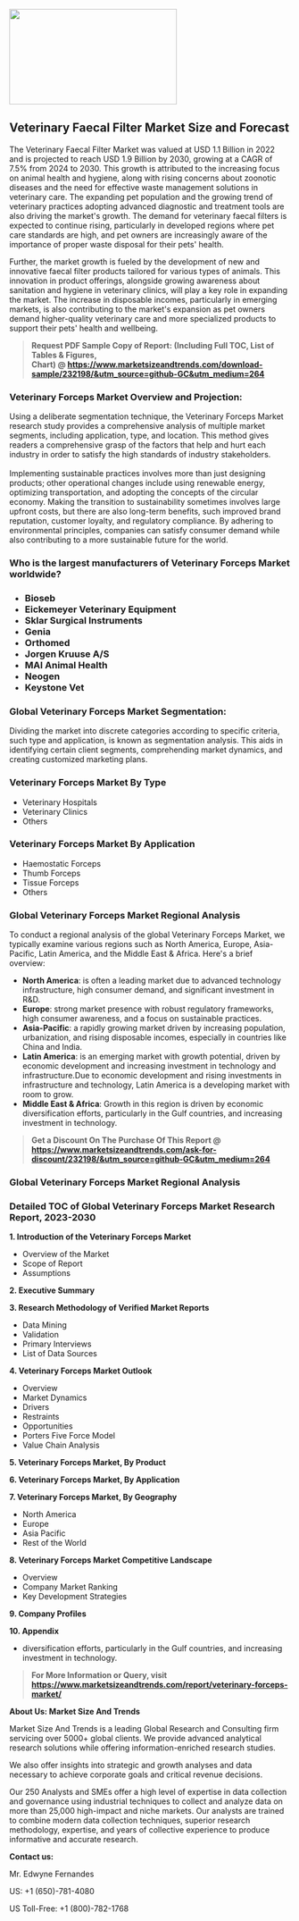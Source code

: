 <p><img class="alignnone size-medium wp-image-20088" src="https://ffe5etoiles.com/wp-content/uploads/2024/12/MST1-300x171.png" alt="" width="300" height="171" /></p><h2>Veterinary Faecal Filter Market Size and Forecast</h2><p>The Veterinary Faecal Filter Market was valued at USD 1.1 Billion in 2022 and is projected to reach USD 1.9 Billion by 2030, growing at a CAGR of 7.5% from 2024 to 2030. This growth is attributed to the increasing focus on animal health and hygiene, along with rising concerns about zoonotic diseases and the need for effective waste management solutions in veterinary care. The expanding pet population and the growing trend of veterinary practices adopting advanced diagnostic and treatment tools are also driving the market's growth. The demand for veterinary faecal filters is expected to continue rising, particularly in developed regions where pet care standards are high, and pet owners are increasingly aware of the importance of proper waste disposal for their pets' health.</p><p>Further, the market growth is fueled by the development of new and innovative faecal filter products tailored for various types of animals. This innovation in product offerings, alongside growing awareness about sanitation and hygiene in veterinary clinics, will play a key role in expanding the market. The increase in disposable incomes, particularly in emerging markets, is also contributing to the market's expansion as pet owners demand higher-quality veterinary care and more specialized products to support their pets' health and wellbeing.</p></p><blockquote id="" class=""><strong>Request PDF Sample Copy of Report: (Including Full TOC, List of Tables &amp; Figures, Chart)&nbsp;@&nbsp;<strong><a href="https://www.marketsizeandtrends.com/download-sample/232198/&utm_source=github-GC&utm_medium=264" target="_blank">https://www.marketsizeandtrends.com/download-sample/232198/&utm_source=github-GC&utm_medium=264</a></strong></strong></blockquote><h3 id="" class="">Veterinary Forceps Market&nbsp;Overview and Projection:</h3><p id="" class="">Using a deliberate segmentation technique, the Veterinary Forceps Market research study provides a comprehensive analysis of multiple market segments, including application, type, and location. This method gives readers a comprehensive grasp of the factors that help and hurt each industry in order to satisfy the high standards of industry stakeholders. <br /> <br />Implementing sustainable practices involves more than just designing products; other operational changes include using renewable energy, optimizing transportation, and adopting the concepts of the circular economy. Making the transition to sustainability sometimes involves large upfront costs, but there are also long-term benefits, such improved brand reputation, customer loyalty, and regulatory compliance. By adhering to environmental principles, companies can satisfy consumer demand while also contributing to a more sustainable future for the world.</p><h3 id="" class="">Who is the largest manufacturers of&nbsp;Veterinary Forceps Market worldwide?</h3><h3 class=""><p><ul><li>Bioseb </li><li> Eickemeyer Veterinary Equipment </li><li> Sklar Surgical Instruments </li><li> Genia </li><li> Orthomed </li><li> Jorgen Kruuse A/S </li><li> MAI Animal Health </li><li> Neogen </li><li> Keystone Vet</li></ul></p></h3><h3 id="" class="">Global&nbsp;Veterinary Forceps Market Segmentation:</h3><p id="" class="">Dividing the market into discrete categories according to specific criteria, such type and application, is known as segmentation analysis. This aids in identifying certain client segments, comprehending market dynamics, and creating customized marketing plans.</p><h3 id="" class="">Veterinary Forceps Market&nbsp;By Type</h3><p><p><ul><li>Veterinary Hospitals</li><li> Veterinary Clinics</li><li> Others</p></li></ul></p></p><h3 id="" class="">Veterinary Forceps Market&nbsp;By Application</h3><p class=""><p><ul><li>Haemostatic Forceps</li><li> Thumb Forceps</li><li> Tissue Forceps</li><li> Others</li></ul></p></p><h3 id="" class="">Global Veterinary Forceps Market Regional Analysis</h3><p id="" class="">To conduct a regional analysis of the global Veterinary Forceps Market, we typically examine various regions such as North America, Europe, Asia-Pacific, Latin America, and the Middle East &amp; Africa. Here's a brief overview:</p><ul><li><strong>North America</strong>: is often a leading market due to advanced technology infrastructure, high consumer demand, and significant investment in R&amp;D.</li><li><strong>Europe</strong>: strong market presence with robust regulatory frameworks, high consumer awareness, and a focus on sustainable practices.</li><li><strong>Asia-Pacific</strong>: a rapidly growing market driven by increasing population, urbanization, and rising disposable incomes, especially in countries like China and India.</li><li><strong>Latin America</strong>: is an emerging market with growth potential, driven by economic development and increasing investment in technology and infrastructure.Due to economic development and rising investments in infrastructure and technology, Latin America is a developing market with room to grow.</li><li><strong>Middle East &amp; Africa</strong>: Growth in this region is driven by economic diversification efforts, particularly in the Gulf countries, and increasing investment in technology.</li></ul><blockquote id="" class=""><strong>Get a Discount On The Purchase Of This Report @ <strong><a href="https://www.marketsizeandtrends.com/ask-for-discount/232198/&utm_source=github-GC&utm_medium=264" target="_blank">https://www.marketsizeandtrends.com/ask-for-discount/232198/&utm_source=github-GC&utm_medium=264</a></strong></strong></blockquote><h3 id="" class="">Global Veterinary Forceps Market Regional Analysis</h3><h3 id="" class="">Detailed TOC of Global Veterinary Forceps Market Research Report, 2023-2030</h3><p id="" class=""><strong>1. Introduction of the Veterinary Forceps Market</strong></p><ul><li>Overview of the Market</li><li>Scope of Report</li><li>Assumptions</li></ul><p id="" class=""><strong>2. Executive Summary</strong></p><p id="" class=""><strong>3. Research Methodology of Verified Market Reports</strong></p><ul><li>Data Mining</li><li>Validation</li><li>Primary Interviews</li><li>List of Data Sources</li></ul><p id="" class=""><strong>4. Veterinary Forceps Market Outlook</strong></p><ul><li>Overview</li><li>Market Dynamics</li><li>Drivers</li><li>Restraints</li><li>Opportunities</li><li>Porters Five Force Model</li><li>Value Chain Analysis</li></ul><p id="" class=""><strong>5. Veterinary Forceps Market, By Product</strong></p><p id="" class=""><strong>6. Veterinary Forceps Market, By Application</strong></p><p id="" class=""><strong>7. Veterinary Forceps Market, By Geography</strong></p><ul><li>North America</li><li>Europe</li><li>Asia Pacific</li><li>Rest of the World</li></ul><p id="" class=""><strong>8. Veterinary Forceps Market Competitive Landscape</strong></p><ul><li>Overview</li><li>Company Market Ranking</li><li>Key Development Strategies</li></ul><p id="" class=""><strong>9. Company Profiles</strong></p><p id="" class=""><strong>10. Appendix</strong></p><ul><li>diversification efforts, particularly in the Gulf countries, and increasing investment in technology.</li></ul><blockquote id="" class=""><strong>For More Information or Query, visit <strong><strong><a href="https://www.marketsizeandtrends.com/report/veterinary-forceps-market/" target="_blank">https://www.marketsizeandtrends.com/report/veterinary-forceps-market/</a></strong></strong></strong></blockquote><p id="" class=""><strong>About Us: Market Size And Trends</strong></p><p id="" class="">Market Size And Trends is a leading Global Research and Consulting firm servicing over 5000+ global clients. We provide advanced analytical research solutions while offering information-enriched research studies.</p><p id="" class="">We also offer insights into strategic and growth analyses and data necessary to achieve corporate goals and critical revenue decisions.</p><p id="" class="">Our 250 Analysts and SMEs offer a high level of expertise in data collection and governance using industrial techniques to collect and analyze data on more than 25,000 high-impact and niche markets. Our analysts are trained to combine modern data collection techniques, superior research methodology, expertise, and years of collective experience to produce informative and accurate research.</p><p id="" class=""><strong>Contact us:</strong></p><p id="" class="">Mr. Edwyne Fernandes</p><p id="" class="">US: +1 (650)-781-4080</p><p id="" class="">US Toll-Free: +1 (800)-782-1768</p>
